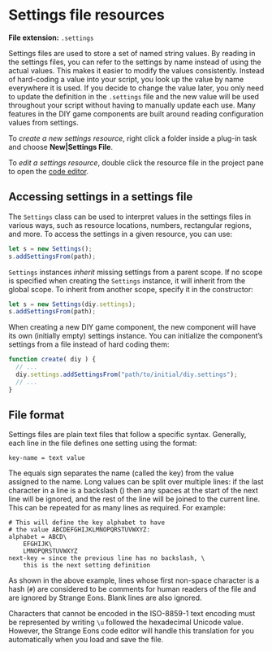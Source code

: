 # Settings file resources

**File extension:** `.settings `

Settings files are used to store a set of named string values. By reading in the settings files, you can refer to the settings by name instead of using the actual values. This makes it easier to modify the values consistently. Instead of hard-coding a value into your script, you look up the value by name everywhere it is used. If you decide to change the value later, you only need to update the definition in the `.settings` file and the new value will be used throughout your script without having to manually update each use. Many features in the DIY game components are built around reading configuration values from settings.

To *create a new settings resource*, right click a folder inside a plug-in task and choose **New|Settings File**.

To *edit a settings resource*, double click the resource file in the project pane to open the [code editor](dm-code-editor.md).

## Accessing settings in a settings file

The `Settings` class can be used to interpret values in the settings files in various ways, such as resource locations, numbers, rectangular regions, and more. To access the settings in a given resource, you can use:

```js
let s = new Settings();
s.addSettingsFrom(path);
```

`Settings` instances *inherit* missing settings from a parent scope. If no scope is specified when creating the `Settings` instance, it will inherit from the global scope. To inherit from another scope, specify it in the constructor:

```js
let s = new Settings(diy.settings);
s.addSettingsFrom(path);
```

When creating a new DIY game component, the new component will have its own (initially empty) settings instance. You can initialize the component’s settings from a file instead of hard coding them:

```js
function create( diy ) {
  // ...
  diy.settings.addSettingsFrom("path/to/initial/diy.settings");
  // ...
}
```

## File format

Settings files are plain text files that follow a specific syntax. Generally, each line in the file defines one setting using the format:

```properties
key-name = text value
```

The equals sign separates the name (called the key) from the value assigned to the name. Long values can be split over multiple lines: if the last character in a line is a backslash (\) then any spaces at the start of the next line will be ignored, and the rest of the line will be joined to the current line. This can be repeated for as many lines as required. For example:

```properties
# This will define the key alphabet to have
# the value ABCDEFGHIJKLMNOPQRSTUVWXYZ:
alphabet = ABCD\
    EFGHIJK\
    LMNOPQRSTUVWXYZ
next-key = since the previous line has no backslash, \
    this is the next setting definition
```

As shown in the above example, lines whose first non-space character is a hash (`#`) are considered to be comments for human readers of the file and are ignored by Strange Eons. Blank lines are also ignored.

Characters that cannot be encoded in the ISO-8859-1 text encoding must be represented by writing `\u` followed the hexadecimal Unicode value. However, the Strange Eons code editor will handle this translation for you automatically when you load and save the file. 
